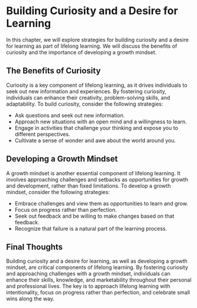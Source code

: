 Building Curiosity and a Desire for Learning
=========================================================================================

In this chapter, we will explore strategies for building curiosity and a desire for learning as part of lifelong learning. We will discuss the benefits of curiosity and the importance of developing a growth mindset.

The Benefits of Curiosity
-------------------------

Curiosity is a key component of lifelong learning, as it drives individuals to seek out new information and experiences. By fostering curiosity, individuals can enhance their creativity, problem-solving skills, and adaptability. To build curiosity, consider the following strategies:

* Ask questions and seek out new information.
* Approach new situations with an open mind and a willingness to learn.
* Engage in activities that challenge your thinking and expose you to different perspectives.
* Cultivate a sense of wonder and awe about the world around you.

Developing a Growth Mindset
---------------------------

A growth mindset is another essential component of lifelong learning. It involves approaching challenges and setbacks as opportunities for growth and development, rather than fixed limitations. To develop a growth mindset, consider the following strategies:

* Embrace challenges and view them as opportunities to learn and grow.
* Focus on progress rather than perfection.
* Seek out feedback and be willing to make changes based on that feedback.
* Recognize that failure is a natural part of the learning process.

Final Thoughts
--------------

Building curiosity and a desire for learning, as well as developing a growth mindset, are critical components of lifelong learning. By fostering curiosity and approaching challenges with a growth mindset, individuals can enhance their skills, knowledge, and marketability throughout their personal and professional lives. The key is to approach lifelong learning with intentionality, focus on progress rather than perfection, and celebrate small wins along the way.
